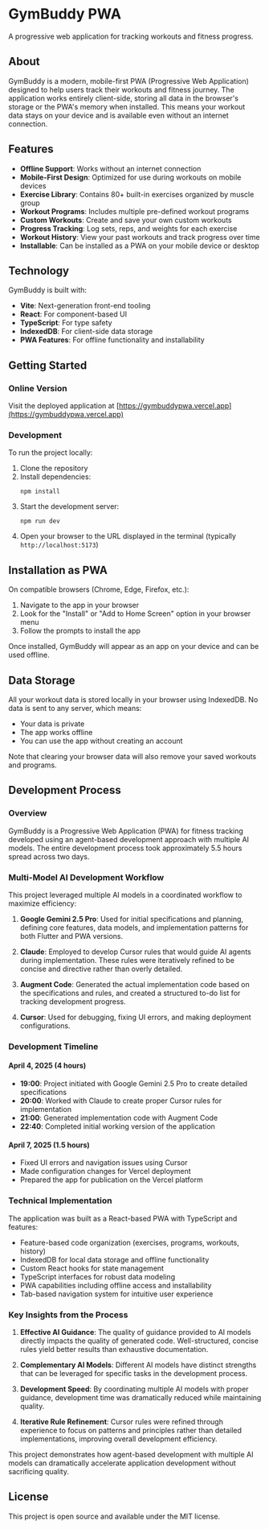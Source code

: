 # GymBuddy PWA

A progressive web application for tracking workouts and fitness progress.

## About

GymBuddy is a modern, mobile-first PWA (Progressive Web Application) designed to help users track their workouts and fitness journey. The application works entirely client-side, storing all data in the browser's storage or the PWA's memory when installed. This means your workout data stays on your device and is available even without an internet connection.

## Features

- **Offline Support**: Works without an internet connection
- **Mobile-First Design**: Optimized for use during workouts on mobile devices
- **Exercise Library**: Contains 80+ built-in exercises organized by muscle group
- **Workout Programs**: Includes multiple pre-defined workout programs
- **Custom Workouts**: Create and save your own custom workouts
- **Progress Tracking**: Log sets, reps, and weights for each exercise
- **Workout History**: View your past workouts and track progress over time
- **Installable**: Can be installed as a PWA on your mobile device or desktop

## Technology

GymBuddy is built with:

- **Vite**: Next-generation front-end tooling
- **React**: For component-based UI
- **TypeScript**: For type safety
- **IndexedDB**: For client-side data storage
- **PWA Features**: For offline functionality and installability

## Getting Started

### Online Version

Visit the deployed application at [https://gymbuddypwa.vercel.app](https://gymbuddypwa.vercel.app)

### Development

To run the project locally:

1. Clone the repository
2. Install dependencies:
   ```
   npm install
   ```
3. Start the development server:
   ```
   npm run dev
   ```
4. Open your browser to the URL displayed in the terminal (typically `http://localhost:5173`)

## Installation as PWA

On compatible browsers (Chrome, Edge, Firefox, etc.):

1. Navigate to the app in your browser
2. Look for the "Install" or "Add to Home Screen" option in your browser menu
3. Follow the prompts to install the app

Once installed, GymBuddy will appear as an app on your device and can be used offline.

## Data Storage

All your workout data is stored locally in your browser using IndexedDB. No data is sent to any server, which means:

- Your data is private
- The app works offline
- You can use the app without creating an account

Note that clearing your browser data will also remove your saved workouts and programs.

## Development Process

### Overview

GymBuddy is a Progressive Web Application (PWA) for fitness tracking developed using an agent-based development approach with multiple AI models. The entire development process took approximately 5.5 hours spread across two days.

### Multi-Model AI Development Workflow

This project leveraged multiple AI models in a coordinated workflow to maximize efficiency:

1. **Google Gemini 2.5 Pro**: Used for initial specifications and planning, defining core features, data models, and implementation patterns for both Flutter and PWA versions.

2. **Claude**: Employed to develop Cursor rules that would guide AI agents during implementation. These rules were iteratively refined to be concise and directive rather than overly detailed.

3. **Augment Code**: Generated the actual implementation code based on the specifications and rules, and created a structured to-do list for tracking development progress.

4. **Cursor**: Used for debugging, fixing UI errors, and making deployment configurations.

### Development Timeline

#### April 4, 2025 (4 hours)
- **19:00**: Project initiated with Google Gemini 2.5 Pro to create detailed specifications
- **20:00**: Worked with Claude to create proper Cursor rules for implementation
- **21:00**: Generated implementation code with Augment Code
- **22:40**: Completed initial working version of the application

#### April 7, 2025 (1.5 hours)
- Fixed UI errors and navigation issues using Cursor
- Made configuration changes for Vercel deployment
- Prepared the app for publication on the Vercel platform

### Technical Implementation

The application was built as a React-based PWA with TypeScript and features:

- Feature-based code organization (exercises, programs, workouts, history)
- IndexedDB for local data storage and offline functionality
- Custom React hooks for state management
- TypeScript interfaces for robust data modeling
- PWA capabilities including offline access and installability
- Tab-based navigation system for intuitive user experience

### Key Insights from the Process

1. **Effective AI Guidance**: The quality of guidance provided to AI models directly impacts the quality of generated code. Well-structured, concise rules yield better results than exhaustive documentation.

2. **Complementary AI Models**: Different AI models have distinct strengths that can be leveraged for specific tasks in the development process.

3. **Development Speed**: By coordinating multiple AI models with proper guidance, development time was dramatically reduced while maintaining quality.

4. **Iterative Rule Refinement**: Cursor rules were refined through experience to focus on patterns and principles rather than detailed implementations, improving overall development efficiency.

This project demonstrates how agent-based development with multiple AI models can dramatically accelerate application development without sacrificing quality.

## License

This project is open source and available under the MIT license.
